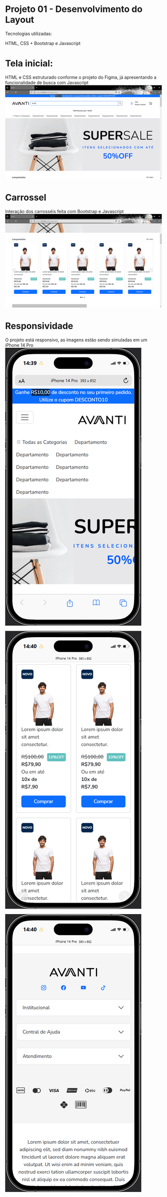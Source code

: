 # Projeto 01 -  Desenvolvimento do Layout

Tecnologias utilizadas:

HTML, CSS + Bootstrap e Javascript

# Tela inicial:

HTML e CSS estruturado conforme o projeto do Figma, já apresentando a funcionalidade de busca com Javascript
![Tela inicial](assets/imgReadme/imgInicio.PNG)

# Carrossel

Interação dos carrosséis feita com Bootstrap e Javascript
![Carrossel](assets/imgReadme/imgCarrossel.PNG)

# Responsividade

O projeto está responsivo, as imagens estão sendo simuladas em um iPhone 14 Pro
![Responsividade](assets/imgReadme/imgCelular01.png)

![Responsividade](assets/imgReadme/imgCelular02.png)

![Responsividade](assets/imgReadme/imgCelular03.png)
